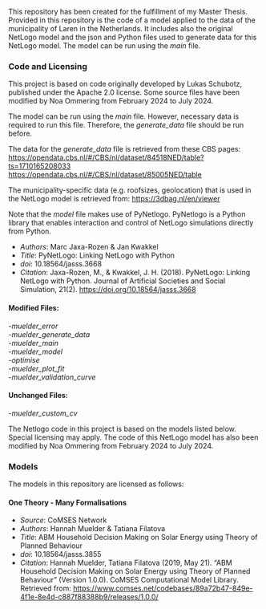 This repository has been created for the fulfillment of my Master Thesis. Provided in this repository is the code of a model applied to the data of the municipality of Laren
in the Netherlands. It includes also the original NetLogo model and the json and Python files used to generate data for this NetLogo model.
The model can be run using the *main* file.

### Code and Licensing
This project is based on code originally developed by Lukas Schubotz, published under the Apache 2.0 license. 
Some source files have been modified by Noa Ommering from February 2024 to July 2024. 

The model can be run using the *main* file. However, necessary data is required to run this file. Therefore, the *generate_data* file should be run before. 

The data for the *generate_data* file is retrieved from these CBS pages:
https://opendata.cbs.nl/#/CBS/nl/dataset/84518NED/table?ts=1710165208033 
https://opendata.cbs.nl/#/CBS/nl/dataset/85005NED/table 

The municipality-specific data (e.g. roofsizes, geolocation) that is used in the NetLogo model is retrieved from: 
https://3dbag.nl/en/viewer 

Note that the *model* file makes use of PyNetlogo. PyNetlogo is a Python library that enables interaction and control of NetLogo simulations directly from Python. 
- *Authors*: Marc Jaxa-Rozen & Jan Kwakkel
- *Title*: PyNetLogo: Linking NetLogo with Python
- *doi*: 10.18564/jasss.3668
- *Citation*: Jaxa-Rozen, M., & Kwakkel, J. H. (2018). PyNetLogo: Linking NetLogo with Python. Journal of Artificial Societies and Social Simulation, 21(2). https://doi.org/10.18564/jasss.3668

#### Modified Files:
-*muelder_error* \
-*muelder_generate_data* \
-*muelder_main* \
-*muelder_model* \
-*optimise* \
-*muelder_plot_fit* \
-*muelder_validation_curve* 

#### Unchanged Files:
-*muelder_custom_cv* 

The Netlogo code in this project is based on the models listed below. Special licensing may apply. The code of this NetLogo model has also been modified by Noa Ommering from February 2024 to July 2024.

### Models
The models in this repository are licensed as follows:

#### One Theory - Many Formalisations
- *Source*: CoMSES Network
- *Authors*: Hannah Muelder & Tatiana Filatova
- *Title*: ABM Household Decision Making on Solar Energy using Theory of Planned Behaviour
- *doi*: 10.18564/jasss.3855
- *Citation*: Hannah Muelder, Tatiana Filatova (2019, May 21). “ABM Household Decision Making on Solar Energy using Theory of Planned Behaviour” (Version 1.0.0). CoMSES Computational Model Library. Retrieved from: https://www.comses.net/codebases/89a72b47-849e-4f1e-8e4d-c887f88388b9/releases/1.0.0/

